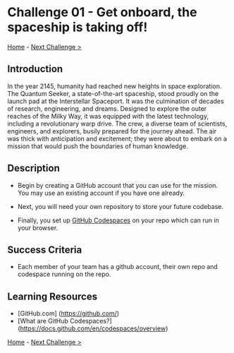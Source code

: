 # Challenge 01 - Get onboard, the spaceship is taking off!

[Home](../README.md) - [Next Challenge >](Challenge-02.md)

## Introduction

In the year 2145, humanity had reached new heights in space exploration. The Quantum Seeker, a state-of-the-art spaceship, stood proudly on the launch pad at the Interstellar Spaceport. It was the culmination of decades of research, engineering, and dreams. Designed to explore the outer reaches of the Milky Way, it was equipped with the latest technology, including a revolutionary warp drive. The crew, a diverse team of scientists, engineers, and explorers, busily prepared for the journey ahead. The air was thick with anticipation and excitement; they were about to embark on a mission that would push the boundaries of human knowledge.

## Description

- Begin by creating a GitHub account that you can use for the mission. You may use an existing account if you have one already.

- Next, you will need your own repository to store your future codebase.
  
- Finally, you set up [GitHub Codespaces](https://docs.github.com/en/codespaces/overview/) on your repo which can run in your browser.


## Success Criteria

- Each member of your team has a github account, their own repo and codespace running on the repo.

## Learning Resources

- [GitHub.com] (https://github.com/)
- [What are GitHub Codespaces?] (https://docs.github.com/en/codespaces/overview)


[Home](../README.md) - [Next Challenge >](Challenge-02.md)
